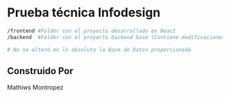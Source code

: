 # Prueba técnica Infodesign


```bash
/frontend #Folder con el proyecto desarrollado en React 
/backend  #Folder con el proyecto backend base (Contiene modificaciones)

# No se alteró en lo absoluto la Base de Datos proporcionada
```


## Construido Por
Mathiws Montropez